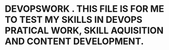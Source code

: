 # DEVOPSWORK . THIS FILE IS FOR ME TO TEST MY SKILLS IN DEVOPS PRATICAL WORK, SKILL AQUISITION AND CONTENT DEVELOPMENT.
